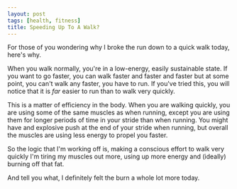 ```yaml
---
layout: post
tags: [health, fitness]
title: Speeding Up To A Walk?
---
```


For those of you wondering why I broke the run down to a quick walk today, here's why.

When you walk normally, you're in a low-energy, easily sustainable state. If you want to go faster, you can walk faster and faster and faster but at some point, you can't walk any faster, you have to run. If you've tried this, you will notice that it is *far* easier to run than to walk very quickly.

This is a matter of efficiency in the body. When you are walking quickly, you are using some of the same muscles as when running, except you are using them for longer periods of time in your stride than when running. You might have and explosive push at the end of your stride when running, but overall the muscles are using less energy to propel you faster.

So the logic that I'm working off is, making a conscious effort to walk very quickly I'm tiring my muscles out more, using up more energy and (ideally) burning off that fat.

And tell you what, I definitely felt the burn a whole lot more today.
